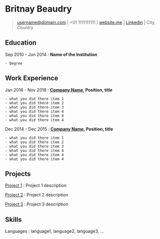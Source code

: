Britnay Beaudry
===========

> [username@domain.com](mailto:username@domain.com) |
> +01 1111111111 |
> [website.me](https://website.me) |
> [Linkedin](https://linkedin.com/username) |
> City, Country

Education
---------

Sep 2010 - Jun 2014
:   **Name of the Institution**

    - Degree

Work Experience
---------------

Jan 2016 - Nov 2018
:   **[Company Name](https://companyname.com), Position, title**

    - what you did there item 1
    - what you did there item 2
    - what you did there item 3
    - what you did there item 4
    - what you did there item 4
    - what you did there item 4

Dec 2014 - Dec 2015
:   **[Company Name](http://companyname.com/), Position, title**

    - what you did there item 1
    - what you did there item 2
    - what you did there item 3
    - what you did there item 4
    - what you did there item 4
    - what you did there item 4

Projects
-----------------

[Project 1](https://github.com/username/project1)
:   Project 1 description

[Project 2](https://github.com/username/project2)
:   Project 2 description

[Project 3](https://github.com/username/project3)
:   Project 3 description

Skills
------

Languages
:   language1, language2, language3, ...
